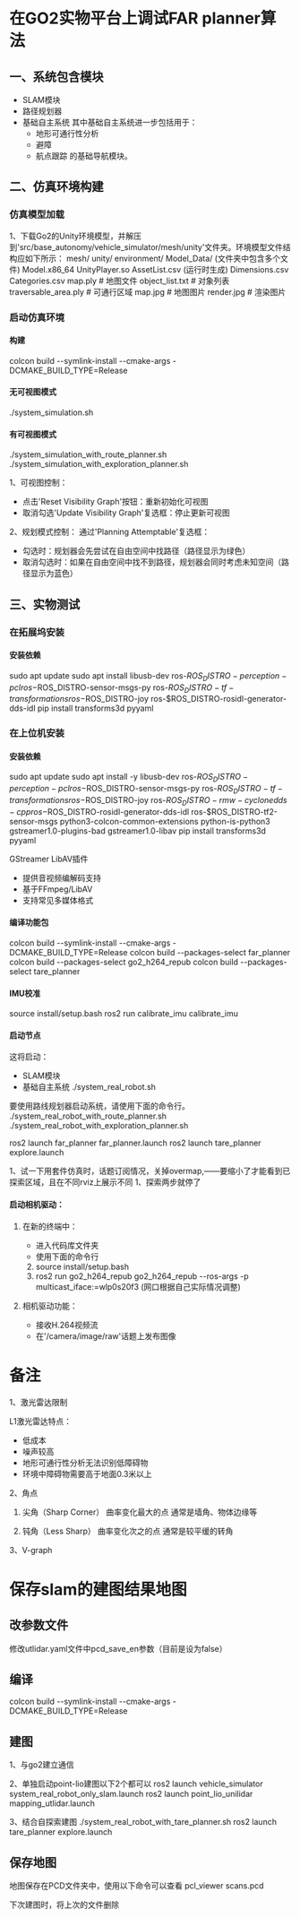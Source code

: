# 在GO2实物平台上调试FAR planner算法

## 一、系统包含模块
- SLAM模块
- 路径规划器
- 基础自主系统
  其中基础自主系统进一步包括用于：
  - 地形可通行性分析
  - 避障
  - 航点跟踪
的基础导航模块。


## 二、仿真环境构建
### 仿真模型加载
   1、下载Go2的Unity环境模型，并解压到'src/base_autonomy/vehicle_simulator/mesh/unity'文件夹。环境模型文件结构应如下所示：
   mesh/
      unity/
         environment/
               Model_Data/ (文件夹中包含多个文件)
               Model.x86_64
               UnityPlayer.so
               AssetList.csv (运行时生成)
               Dimensions.csv
               Categories.csv
         map.ply                # 地图文件
         object_list.txt        # 对象列表
         traversable_area.ply   # 可通行区域
         map.jpg               # 地图图片
         render.jpg            # 渲染图片

### 启动仿真环境
#### 构建
colcon build --symlink-install --cmake-args -DCMAKE_BUILD_TYPE=Release


#### 无可视图模式
   ./system_simulation.sh

#### 有可视图模式
   ./system_simulation_with_route_planner.sh
   ./system_simulation_with_exploration_planner.sh


   1、可视图控制：
   - 点击'Reset Visibility Graph'按钮：重新初始化可视图
   - 取消勾选'Update Visibility Graph'复选框：停止更新可视图

   2、规划模式控制：
   通过'Planning Attemptable'复选框：
   - 勾选时：规划器会先尝试在自由空间中找路径（路径显示为绿色）
   - 取消勾选时：如果在自由空间中找不到路径，规划器会同时考虑未知空间（路径显示为蓝色）



## 三、实物测试
### 在拓展坞安装
#### 安装依赖

   sudo apt update
   sudo apt install libusb-dev ros-$ROS_DISTRO-perception-pcl ros-$ROS_DISTRO-sensor-msgs-py ros-$ROS_DISTRO-tf-transformations ros-$ROS_DISTRO-joy ros-$ROS_DISTRO-rosidl-generator-dds-idl
   pip install transforms3d pyyaml


### 在上位机安装
#### 安装依赖

   sudo apt update
   sudo apt install -y libusb-dev ros-$ROS_DISTRO-perception-pcl ros-$ROS_DISTRO-sensor-msgs-py ros-$ROS_DISTRO-tf-transformations ros-$ROS_DISTRO-joy ros-$ROS_DISTRO-rmw-cyclonedds-cpp ros-$ROS_DISTRO-rosidl-generator-dds-idl ros-$ROS_DISTRO-tf2-sensor-msgs python3-colcon-common-extensions python-is-python3 gstreamer1.0-plugins-bad gstreamer1.0-libav
   pip install transforms3d pyyaml

   GStreamer LibAV插件
   - 提供音视频编解码支持
   - 基于FFmpeg/LibAV
   - 支持常见多媒体格式

#### 编译功能包
   colcon build --symlink-install --cmake-args -DCMAKE_BUILD_TYPE=Release
   colcon build --packages-select far_planner
   colcon build --packages-select go2_h264_repub
   colcon build --packages-select tare_planner

#### IMU校准
   source install/setup.bash
   ros2 run calibrate_imu calibrate_imu

#### 启动节点

   这将启动：
   - SLAM模块
   - 基础自主系统
   ./system_real_robot.sh

   要使用路线规划器启动系统，请使用下面的命令行。
   ./system_real_robot_with_route_planner.sh
   ./system_real_robot_with_exploration_planner.sh


ros2 launch far_planner far_planner.launch
ros2 launch tare_planner explore.launch

1、试一下用套件仿真时，话题订阅情况，关掉overmap,——要缩小了才能看到已探索区域，且在不同rviz上展示不同
1、探索两步就停了

#### 启动相机驱动：
   1. 在新的终端中：
      - 进入代码库文件夹
      - 使用下面的命令行
      2) source install/setup.bash
      3) ros2 run go2_h264_repub go2_h264_repub --ros-args -p multicast_iface:=wlp0s20f3
      (网口根据自己实际情况调整)
      

   2. 相机驱动功能：
      - 接收H.264视频流
      - 在'/camera/image/raw'话题上发布图像


# 备注
1、激光雷达限制

L1激光雷达特点：
- 低成本
- 噪声较高
- 地形可通行性分析无法识别低障碍物
- 环境中障碍物需要高于地面0.3米以上



2、角点
   1. 尖角（Sharp Corner）
   曲率变化最大的点
   通常是墙角、物体边缘等

   2. 钝角（Less Sharp）
   曲率变化次之的点
   通常是较平缓的转角

3、V-graph



# 保存slam的建图结果地图

## 改参数文件
   修改utlidar.yaml文件中pcd_save_en参数（目前是设为false）
## 编译
   colcon build --symlink-install --cmake-args -DCMAKE_BUILD_TYPE=Release 
## 建图
   1、与go2建立通信

   2、单独启动point-lio建图以下2个都可以
      ros2 launch vehicle_simulator system_real_robot_only_slam.launch
      ros2 launch point_lio_unilidar mapping_utlidar.launch 

   3、结合自探索建图
      ./system_real_robot_with_tare_planner.sh
      ros2 launch tare_planner explore.launch

## 保存地图
   地图保存在PCD文件夹中，使用以下命令可以查看
   pcl_viewer scans.pcd 

   下次建图时，将上次的文件删除

